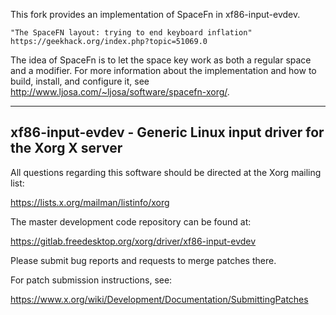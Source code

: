 This fork provides an implementation of SpaceFn in xf86-input-evdev.

    "The SpaceFN layout: trying to end keyboard inflation"
    https://geekhack.org/index.php?topic=51069.0

The idea of SpaceFn is to let the space key work as both a regular
space and a modifier. For more information about the implementation
and how to build, install, and configure it, see
http://www.ljosa.com/~ljosa/software/spacefn-xorg/.

------------------------------------------------------------------------

xf86-input-evdev - Generic Linux input driver for the Xorg X server
-------------------------------------------------------------------

All questions regarding this software should be directed at the
Xorg mailing list:

  https://lists.x.org/mailman/listinfo/xorg

The master development code repository can be found at:

  https://gitlab.freedesktop.org/xorg/driver/xf86-input-evdev

Please submit bug reports and requests to merge patches there.

For patch submission instructions, see:

  https://www.x.org/wiki/Development/Documentation/SubmittingPatches

